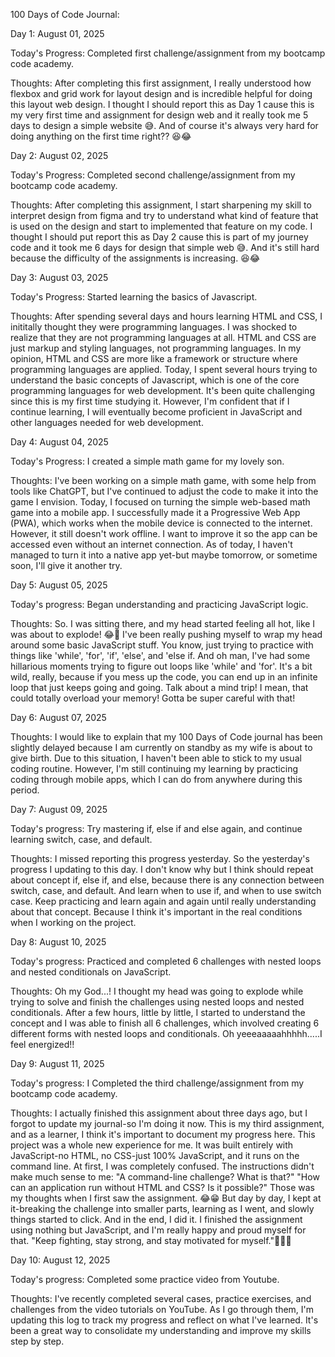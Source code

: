 100 Days of Code Journal:

Day 1: August 01, 2025

Today's Progress: Completed first challenge/assignment from my bootcamp code academy.

Thoughts: After completing this first assignment, I really understood how flexbox and grid work for layout design and is incredible helpful for doing this layout web design. I thought I should report this as Day 1 cause this is my very first time and assignment for design web and it really took me 5 days to design a simple website 😅. And of course it's always very hard for doing anything on the first time right?? 😆😂

Day 2: August 02, 2025

Today's Progress: Completed second challenge/assignment from my bootcamp code academy.

Thoughts: After completing this assignment, I start sharpening my skill to interpret design from figma and try to understand what kind of feature that is used on the design and start to implemented that feature on my code. I thought I should put report this as Day 2 cause this is part of my journey code and it took me 6 days for design that simple web 😅. And it's still hard because the difficulty of the assignments is increasing. 😆😂

Day 3: August 03, 2025

Today's Progress: Started learning the basics of Javascript.

Thoughts: After spending several days and hours learning HTML and CSS, I inititally thought they were programming languages. I was shocked to realize that they are not programming languages at all. HTML and CSS are just markup and styling languages, not programming languages. In my opinion, HTML and CSS are more like a framework or structure where programming languages are applied. Today, I spent several hours trying to understand the basic concepts of Javascript, which is one of the core programming languages for web development. It's been quite challenging since this is my first time studying it. However, I'm confident that if I continue learning, I will eventually become proficient in JavaScript and other languages needed for web development.

Day 4: August 04, 2025

Today's Progress: I created a simple math game for my lovely son.

Thoughts: I've been working on a simple math game, with some help from tools like ChatGPT, but I've continued to adjust the code to make it into the game I envision. Today, I focused on turning the simple web-based math game into a mobile app. I successfully made it a Progressive Web App (PWA), which works when the mobile device is connected to the internet. However, it still doesn't work offline. I want to improve it so the app can be accessed even without an internet connection. As of today, I haven't managed to turn it into a native app yet-but maybe tomorrow, or sometime soon, I'll give it another try.

Day 5: August 05, 2025

Today's progress: Began understanding and practicing JavaScript logic.

Thoughts: So. I was sitting there, and my head started feeling all hot, like I was about to explode! 😂🤣 I've been really pushing myself to wrap my head around some basic JavaScript stuff. You know, just trying to practice with things like 'while', 'for', 'if', 'else', and 'else if. And oh man, I've had some hillarious moments trying to figure out loops like 'while' and 'for'. It's a bit wild, really, because if you mess up the code, you can end up in an infinite loop that just keeps going and going. Talk about a mind trip! I mean, that could totally overload your memory! Gotta be super careful with that!

Day 6: August 07, 2025

Thoughts: I would like to explain that my 100 Days of Code journal has been slightly delayed because I am currently on standby as my wife is about to give birth. Due to this situation, I haven't been able to stick to my usual coding routine. However, I'm still continuing my learning by practicing coding through mobile apps, which I can do from anywhere during this period.

Day 7: August 09, 2025

Today's progress: Try mastering if, else if and else again, and continue learning switch, case, and default.

Thoughts: I missed reporting this progress yesterday. So the yesterday's progress I updating to this day. I don't know why but I think should repeat about concept if, else if, and else, because there is any connection between switch, case, and default. And learn when to use if, and when to use switch case. Keep practicing and learn again and again until really understanding about that concept. Because I think it's important in the real conditions when I working on the project.

Day 8: August 10, 2025

Today's progress: Practiced and completed 6 challenges with nested loops and nested conditionals on JavaScript.

Thoughts: Oh my God...! I thought my head was going to explode while trying to solve and finish the challenges using nested loops and nested conditionals. After a few hours, little by little, I started to understand the concept and I was able to finish all 6 challenges, which involved creating 6 different forms with nested loops and conditionals. Oh yeeeaaaaahhhhh.....I feel energized!! 

Day 9: August 11, 2025

Today's progress: I Completed the third challenge/assignment from my bootcamp code academy.

Thoughts: 
I actually finished this assignment about three days ago, but I forgot to update my journal-so I'm doing it now. This is my third assignment, and as a learner, I think it's important to document my progress here.
This project was a whole new experience for me. It was built entirely with JavaScript-no HTML, no CSS-just 100% JavaScript, and it runs on the command line. At first, I was completely confused. The instructions didn't make much sense to me:
"A command-line challenge? What is that?"
"How can an application run without HTML and CSS? Is it possible?"
Those was my thoughts when I first saw the assignment. 😂😁
But day by day, I kept at it-breaking the challenge into smaller parts, learning as I went, and slowly things started to click. And in the end, I did it. I finished the assignment using nothing but JavaScript, and I'm really happy and proud myself for that.
"Keep fighting, stay strong, and stay motivated for myself."💪💪💪

Day 10: August 12, 2025

Today's progress: Completed some practice video from Youtube.

Thoughts: I've recently completed several cases, practice exercises, and challenges from the video tutorials on YouTube. As I go through them, I'm updating this log to track my progress and reflect on what I've learned. It's been a great way to consolidate my understanding and improve my skills step by step.